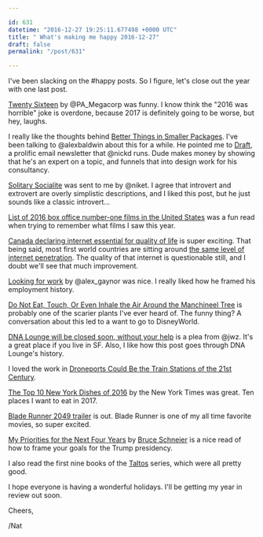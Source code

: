 ```yaml
---

id: 631
datetime: "2016-12-27 19:25:11.677498 +0000 UTC"
title: " What's making me happy 2016-12-27"
draft: false
permalink: "/post/631"

---
```


I've been slacking on the #happy posts. So I figure, let's close out the year with one last post.


[Twenty Sixteen](https://www.penny-arcade.com/comic/2016/12/26/two-thousand-and-sixteen) by @PA_Megacorp was funny. I know think the "2016 was horrible" joke is overdone, because 2017 is definitely going to be worse, but hey, laughs.

I really like the thoughts behind [Better Things in Smaller Packages](http://pketh.org/better-things). I've been talking to @alexbaldwin about this for a while. He pointed me to [Draft](https://draft.nu/), a prolific email newsletter that @nickd runs. Dude makes money by showing that he's an expert on a topic, and funnels that into design work for his consultancy.

[Solitary Socialite](https://sivers.org/soso) was sent to me by @niket. I agree that introvert and extrovert are overly simplistic descriptions, and I liked this post, but he just sounds like a classic introvert...

[List of 2016 box office number-one films in the United States](https://en.wikipedia.org/wiki/List_of_2016_box_office_number-one_films_in_the_United_States) was a fun read when trying to remember what films I saw this year.

[Canada declaring internet essential for quality of life](http://www.theverge.com/2016/12/22/14052368/canada-broadband-internet-essential-service) is super exciting. That being said, most first world countries are sitting around [the same level of internet penetration](https://www.google.com/publicdata/explore?ds=d5bncppjof8f9_&ctype=l&strail=false&bcs=d&nselm=h&met_y=it_net_user_p2&scale_y=lin&ind_y=false&rdim=region&idim=country:USA:CHN:GBR:JPN:FRA:CAN:IND&ifdim=region&hl=en&dl=en&ind=false). The quality of that internet is questionable still, and I doubt we'll see that much improvement.

[Looking for work](https://alexgaynor.net/2016/dec/23/looking-for-work/) by @alex_gaynor was nice. I really liked how he framed his employment history.

[Do Not Eat, Touch, Or Even Inhale the Air Around the Manchineel Tree](http://www.atlasobscura.com/articles/whatever-you-do-do-not-eat-touch-or-even-inhale-the-air-around-the-manchineel-tree) is probably one of the scarier plants I've ever heard of. The funny thing? A conversation about this led to a want to go to DisneyWorld.

[DNA Lounge will be closed soon, without your help](https://www.dnalounge.com/backstage/log/2016/12/19.html) is a plea from @jwz. It's a great place if you live in SF. Also, I like how this post goes through DNA Lounge's history.

I loved the work in [Droneports Could Be the Train Stations of the 21st Century](http://www.archdaily.com/801464/this-student-project-shows-how-droneports-could-be-the-train-stations-of-the-21st-century). 

[The Top 10 New York Dishes of 2016](http://nyti.ms/2hKepO1) by the New York Times was great. Ten places I want to eat in 2017.

[Blade Runner 2049 trailer](http://www.polygon.com/2016/12/19/14005172/blade-runner-sequel-trailer-harrison-ford) is out. Blade Runner is one of my all time favorite movies, so super excited.

[My Priorities for the Next Four Years](https://www.schneier.com/blog/archives/2016/12/my_priorities_f.html) by [Bruce Schneier](https://en.wikipedia.org/wiki/Bruce_Schneier) is a nice read of how to frame your goals for the Trump presidency.

I also read the first nine books of the [Taltos](https://www.goodreads.com/series/40334-vlad-taltos) series, which were all pretty good.

I hope everyone is having a wonderful holidays. I'll be getting my year in review out soon. 

Cheers,

/Nat
